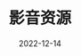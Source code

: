 ---
# 当前页面内容标题
title: 影音资源
# 当前页面图标
icon: play
# 分类
category:
  - 资源下载
  - 影音
# 标签
tag:
  - 影音
sticky: false
# 是否收藏在博客主题的文章列表中，当填入数字时，数字越大，排名越靠前。
star: false
# 是否将该文章添加至文章列表中
article: true
# 是否将该文章添加至时间线中
timeline: true
# 文档的时间
date: 2022-12-14
---